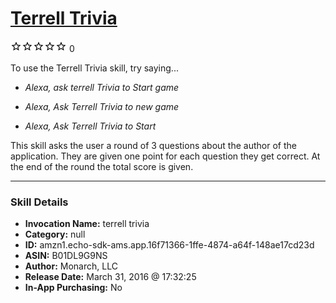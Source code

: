 # [Terrell Trivia](http://alexa.amazon.com/#skills/amzn1.echo-sdk-ams.app.16f71366-1ffe-4874-a64f-148ae17cd23d)
![0 stars](../../images/ic_star_border_black_18dp_1x.png)![0 stars](../../images/ic_star_border_black_18dp_1x.png)![0 stars](../../images/ic_star_border_black_18dp_1x.png)![0 stars](../../images/ic_star_border_black_18dp_1x.png)![0 stars](../../images/ic_star_border_black_18dp_1x.png) 0

To use the Terrell Trivia skill, try saying...

* *Alexa, ask terrell Trivia to Start game*

* *Alexa, Ask Terrell Trivia to new game*

* *Alexa, Ask Terrell Trivia to Start*

This skill asks the user a round of 3 questions about the author of the application. They are given one point for each question they get correct. At the end of the round the total score is given.

***

### Skill Details

* **Invocation Name:** terrell trivia
* **Category:** null
* **ID:** amzn1.echo-sdk-ams.app.16f71366-1ffe-4874-a64f-148ae17cd23d
* **ASIN:** B01DL9G9NS
* **Author:** Monarch, LLC
* **Release Date:** March 31, 2016 @ 17:32:25
* **In-App Purchasing:** No
